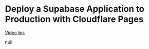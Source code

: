 # Deploy a Supabase Application to Production with Cloudflare Pages

[Video link](https://www.egghead.io/lessons/supabase-deploy-a-supabase-application-to-production-with-cloudflare-pages?pl=supabase-84e58958)

null
